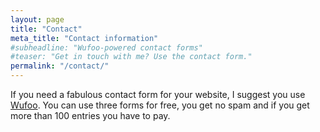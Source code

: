 ```yaml
---
layout: page
title: "Contact"
meta_title: "Contact information"
#subheadline: "Wufoo-powered contact forms"
#teaser: "Get in touch with me? Use the contact form."
permalink: "/contact/"
---
```

If you need a fabulous contact form for your website, I suggest you use [Wufoo][1]. You can use three forms for free, you get no spam and if you get more than 100 entries you have to pay.


 [1]: http://www.wufoo.com/
